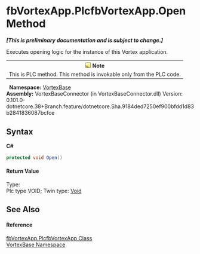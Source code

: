 # fbVortexApp.PlcfbVortexApp.Open Method 
 _**\[This is preliminary documentation and is subject to change.\]**_

Executes opening logic for the instance of this Vortex application.
&nbsp;<table><tr><th>![Note](media/AlertNote.png) Note</th></tr><tr><td>This is PLC method. This method is invokable only from the PLC code.</td></tr></table>&nbsp;
**Namespace:**&nbsp;<a href="N_VortexBase.md">VortexBase</a><br />**Assembly:**&nbsp;VortexBaseConnector (in VortexBaseConnector.dll) Version: 0.101.0-dotnetcore.38+Branch.feature/dotnetcore.Sha.9184ded7250ef900bfdd1d83b2841836087bcfce

## Syntax

**C#**<br />
``` C#
protected void Open()
```


#### Return Value
Type: <br />Plc type VOID; Twin type: <a href="https://docs.microsoft.com/dotnet/api/system.void" target="_blank">Void</a>

## See Also


#### Reference
<a href="T_VortexBase_fbVortexApp_PlcfbVortexApp.md">fbVortexApp.PlcfbVortexApp Class</a><br /><a href="N_VortexBase.md">VortexBase Namespace</a><br />